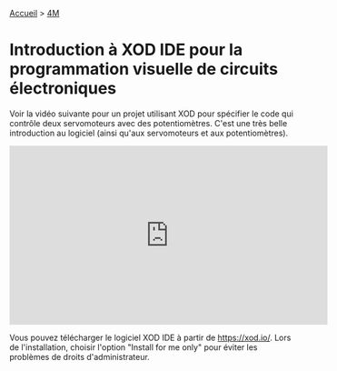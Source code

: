 [Accueil](./index.md) > [4M](./accueil4M.md#projet-2--circuits-électroniques-et-programmation)

# Introduction à XOD IDE pour la programmation visuelle de circuits électroniques

Voir la vidéo suivante pour un projet utilisant XOD pour spécifier le code qui contrôle deux servomoteurs avec des potentiomètres. C'est une très belle introduction au logiciel (ainsi qu'aux servomoteurs et aux potentiomètres).

<iframe width="560" height="315" src="https://www.youtube.com/embed/iH9_xtulyws?si=t-pDHEEyJRlfl8Et" title="YouTube video player" frameborder="0" allow="accelerometer; autoplay; clipboard-write; encrypted-media; gyroscope; picture-in-picture; web-share" allowfullscreen></iframe>

Vous pouvez télécharger le logiciel XOD IDE à partir de <a href="https://xod.io/" target="_blank">https://xod.io/</a>. Lors de l'installation, choisir l'option "Install for me only" pour éviter les problèmes de droits d'administrateur.
